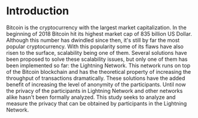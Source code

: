 # Introduction

Bitcoin is the cryptocurrency with the largest market capitalization. In the beginning of 2018 Bitcoin hit its highest market cap of 835 billion US Dollar. Although this number has dwindled since then, it's still by far the most popular cryptocurrency. With this popularity some of its flaws have also risen to the surface, scalability being one of them. Several solutions have been proposed to solve these scalability issues, but only one of them has been implemented so far: the Lightning Network. This network runs on top of the Bitcoin blockchain and has the theoretical property of increasing the throughput of transactions dramatically. These solutions have the added benefit of increasing the level of anonymity of the participants. Until now the privacy of the participants in Lightning Network and other networks alike hasn't been formally analyzed. This study seeks to analyze and measure the privacy that can be obtained by participants in the Lightning Network.
